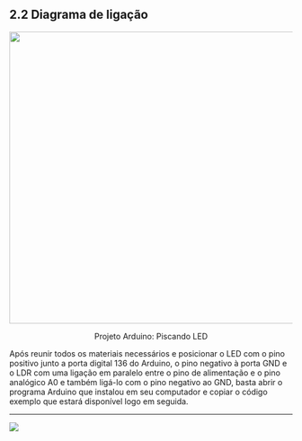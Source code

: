 ## 2.2 Diagrama de ligação

<p align="center">
  <img src="/src/2-Ambiente/img-ligacao-arduino.png" width="520">
</p>

<p align="center">Projeto Arduino: Piscando LED</p>
Após reunir todos os materiais necessários e posicionar o LED com o pino positivo junto a porta digital 136 do Arduino, o pino negativo à porta GND e o LDR com uma ligação em paralelo entre o pino de alimentação e o pino analógico A0 e também ligá-lo com o pino negativo ao GND, basta abrir o programa Arduino que instalou em seu computador e copiar o código exemplo que estará disponível logo em seguida.

---

<a  href="/src/3-Execucao/1-Codigo.md"><img src="https://img.shields.io/badge/%E2%9E%94%20-Continuar-fff"/></a>